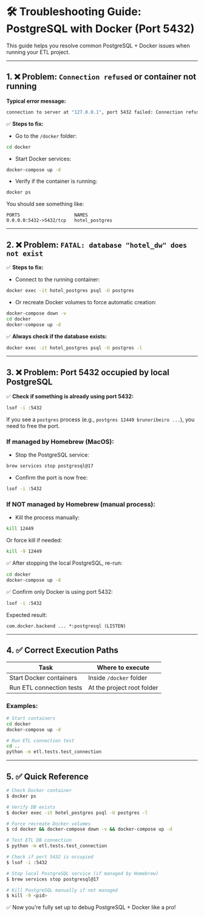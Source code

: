 # 🛠️ Troubleshooting Guide: PostgreSQL with Docker (Port 5432)

This guide helps you resolve common PostgreSQL + Docker issues when running your ETL project.

---

## 1. ❌ Problem: `Connection refused` or container not running

**Typical error message:**

```bash
connection to server at "127.0.0.1", port 5432 failed: Connection refused
```

✅ **Steps to fix:**

- Go to the `/docker` folder:

```bash
cd docker
```

- Start Docker services:

```bash
docker-compose up -d
```

- Verify if the container is running:

```bash
docker ps
```

You should see something like:

```
PORTS                    NAMES
0.0.0.0:5432->5432/tcp   hotel_postgres
```

---

## 2. ❌ Problem: `FATAL: database "hotel_dw" does not exist`

✅ **Steps to fix:**

- Connect to the running container:

```bash
docker exec -it hotel_postgres psql -U postgres
```

- Or recreate Docker volumes to force automatic creation:

```bash
docker-compose down -v
cd docker
docker-compose up -d
```

✅ **Always check if the database exists:**

```bash
docker exec -it hotel_postgres psql -U postgres -l
```

---

## 3. ❌ Problem: Port 5432 occupied by local PostgreSQL

✅ **Check if something is already using port 5432:**

```bash
lsof -i :5432
```

If you see a `postgres` process (e.g., `postgres 12449 brunoribeiro ...`), you need to free the port.

### If managed by Homebrew (MacOS):

- Stop the PostgreSQL service:

```bash
brew services stop postgresql@17
```

- Confirm the port is now free:

```bash
lsof -i :5432
```

### If NOT managed by Homebrew (manual process):

- Kill the process manually:

```bash
kill 12449
```

Or force kill if needed:

```bash
kill -9 12449
```

✅ After stopping the local PostgreSQL, re-run:

```bash
cd docker
docker-compose up -d
```

✅ Confirm only Docker is using port 5432:

```bash
lsof -i :5432
```

Expected result:

```
com.docker.backend ... *:postgresql (LISTEN)
```

---

## 4. ✅ Correct Execution Paths

| Task                     | Where to execute           |
| ------------------------ | -------------------------- |
| Start Docker containers  | Inside `/docker` folder    |
| Run ETL connection tests | At the project root folder |

### Examples:

```bash
# Start containers
cd docker
docker-compose up -d

# Run ETL connection test
cd ..
python -m etl.tests.test_connection
```

---

## 5. ✅ Quick Reference

```bash
# Check Docker container
$ docker ps

# Verify DB exists
$ docker exec -it hotel_postgres psql -U postgres -l

# Force recreate Docker volumes
$ cd docker && docker-compose down -v && docker-compose up -d

# Test ETL DB connection
$ python -m etl.tests.test_connection

# Check if port 5432 is occupied
$ lsof -i :5432

# Stop local PostgreSQL service (if managed by Homebrew)
$ brew services stop postgresql@17

# Kill PostgreSQL manually if not managed
$ kill -9 <pid>
```

✅ Now you're fully set up to debug PostgreSQL + Docker like a pro!
